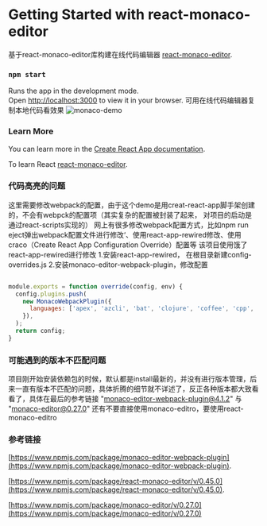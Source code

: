 # Getting Started with react-monaco-editor

基于react-monaco-editor库构建在线代码编辑器 [react-monaco-editor](https://github.com/react-monaco-editor/react-monaco-editor).

### `npm start`

Runs the app in the development mode.\
Open [http://localhost:3000](http://localhost:3000) to view it in your browser.
可用在线代码编辑器复制本地代码看效果
![monaco-demo](https://i.postimg.cc/cHD6Rxvh/monaco-demo.png)

### Learn More

You can learn more in the [Create React App documentation](https://facebook.github.io/create-react-app/docs/getting-started).

To learn React [react-monaco-editor](https://github.com/react-monaco-editor/react-monaco-editor).

### 代码高亮的问题

这里需要修改webpack的配置，由于这个demo是用creat-react-app脚手架创建的，不会有webpck的配置项（其实复杂的配置被封装了起来， 对项目的启动是通过react-scripts实现的）
网上有很多修改webpack配置方式，比如npm run eject弹出webpack配置文件进行修改‘、使用react-app-rewired修改、使用craco（Create React App Configuration Override）配置等
该项目使用饿了react-app-rewired进行修改
1.安装react-app-rewired， 在根目录新建config-overrides.js
2.安装monaco-editor-webpack-plugin，修改配置
```javascript

module.exports = function override(config, env) {
  config.plugins.push(
    new MonacoWebpackPlugin({
      languages: ['apex', 'azcli', 'bat', 'clojure', 'coffee', 'cpp', 'csharp', 'csp', 'css', 'dockerfile', 'fsharp', 'go', 'handlebars', 'html', 'ini', 'java', 'javascript', 'json', 'less', 'lua', 'markdown', 'msdax', 'mysql', 'objective', 'perl', 'pgsql', 'php', 'postiats', 'powerquery', 'powershell', 'pug', 'python', 'r', 'razor', 'redis', 'redshift', 'ruby', 'rust', 'sb', 'scheme', 'scss', 'shell', 'solidity', 'sql', 'st', 'swift', 'typescript', 'vb', 'xml', 'yaml']
    }),
  );
  return config;
}

```
### 可能遇到的版本不匹配问题

项目刚开始安装依赖包的时候，默认都是install最新的，并没有进行版本管理，后来一直有版本不匹配的问题，具体折腾的细节就不详述了，反正各种版本都大致看看了，具体在最后的参考链接
"monaco-editor-webpack-plugin@4.1.2" 与 "monaco-editor@0.27.0"
还有不要直接使用monaco-editro，要使用react-monaco-editro
### 参考链接

[https://www.npmjs.com/package/monaco-editor-webpack-plugin](https://www.npmjs.com/package/monaco-editor-webpack-plugin).

[https://www.npmjs.com/package/react-monaco-editor/v/0.45.0](https://www.npmjs.com/package/react-monaco-editor/v/0.45.0).

[https://www.npmjs.com/package/monaco-editor/v/0.27.0](https://www.npmjs.com/package/monaco-editor/v/0.27.0)
